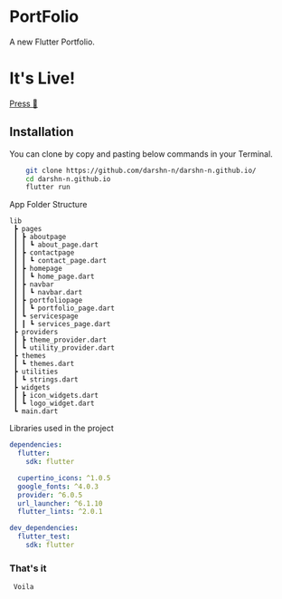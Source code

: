 # PortFolio
  
A new Flutter Portfolio.


# It's Live!
[Press 🍑](https://darshn-n.github.io/#/)


## Installation

You can clone by copy and pasting below commands in your Terminal.

```bash
    git clone https://github.com/darshn-n/darshn-n.github.io/
    cd darshn-n.github.io
    flutter run
```

App Folder Structure

```
lib
 ┣ pages
 ┃ ┣ aboutpage
 ┃ ┃ ┗ about_page.dart
 ┃ ┣ contactpage
 ┃ ┃ ┗ contact_page.dart
 ┃ ┣ homepage
 ┃ ┃ ┗ home_page.dart
 ┃ ┣ navbar
 ┃ ┃ ┗ navbar.dart
 ┃ ┣ portfoliopage
 ┃ ┃ ┗ portfolio_page.dart
 ┃ ┗ servicespage
 ┃ ┃ ┗ services_page.dart
 ┣ providers
 ┃ ┣ theme_provider.dart
 ┃ ┗ utility_provider.dart
 ┣ themes
 ┃ ┗ themes.dart
 ┣ utilities
 ┃ ┗ strings.dart
 ┣ widgets
 ┃ ┣ icon_widgets.dart
 ┃ ┗ logo_widget.dart
 ┗ main.dart
```

Libraries used in the project

```yaml
dependencies:
  flutter:
    sdk: flutter

  cupertino_icons: ^1.0.5
  google_fonts: ^4.0.3
  provider: ^6.0.5
  url_launcher: ^6.1.10
  flutter_lints: ^2.0.1

dev_dependencies:
  flutter_test:
    sdk: flutter
```



### That's it

```
 Voila
```
